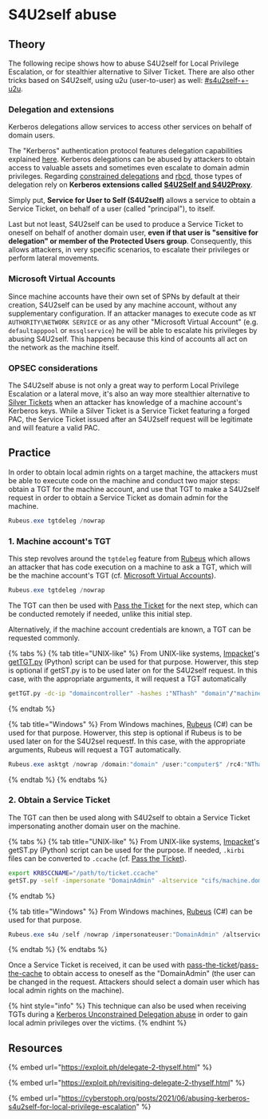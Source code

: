 # S4U2self abuse

## Theory

The following recipe shows how to abuse S4U2self for Local Privilege Escalation, or for stealthier alternative to Silver Ticket. There are also other tricks based on S4U2self, using u2u (user-to-user) as well: [#s4u2self-+-u2u](../#s4u2self-+-u2u "mention").

### Delegation and extensions

Kerberos delegations allow services to access other services on behalf of domain users.

The "Kerberos" authentication protocol features delegation capabilities explained [here](./). Kerberos delegations can be abused by attackers to obtain access to valuable assets and sometimes even escalate to domain admin privileges. Regarding [constrained delegations](constrained.md) and [rbcd](rbcd.md), those types of delegation rely on **Kerberos extensions called** [**S4U2Self and S4U2Proxy**](../#service-for-user-extensions).

Simply put, **Service for User to Self (S4U2self)** allows a service to obtain a Service Ticket, on behalf of a user (called "principal"), to itself.

Last but not least, S4U2self can be used to produce a Service Ticket to oneself on behalf of another domain user, **even if that user is "sensitive for delegation" or member of the Protected Users group**. Consequently, this allows attackers, in very specific scenarios, to escalate their privileges or perform lateral movements.

### Microsoft Virtual Accounts

Since machine accounts have their own set of SPNs by default at their creation, S4U2self can be used by any machine account, without any supplementary configuration. If an attacker manages to execute code as `NT AUTHORITY\NETWORK SERVICE` or as any other "Microsoft Virtual Account" (e.g. `defaultapppool` or `mssqlservice`) he will be able to escalate his privileges by abusing S4U2self. This happens because this kind of accounts all act on the network as the machine itself.

### OPSEC considerations

The S4U2self abuse is not only a great way to perform Local Privilege Escalation or a lateral move, it's also an way more stealthier alternative to [Silver Tickets](../forged-tickets/#silver-ticket) when an attacker has knowledge of a machine account's Kerberos keys. While a Silver Ticket is a Service Ticket featuring a forged PAC, the Service Ticket issued after an S4U2self request will be legitimate and will feature a valid PAC.

## Practice

In order to obtain local admin rights on a target machine, the attackers must be able to execute code on the machine and conduct two major steps: obtain a TGT for the machine account, and use that TGT to make a S4U2self request in order to obtain a Service Ticket as domain admin for the machine.

```powershell
Rubeus.exe tgtdeleg /nowrap
```

### 1. Machine account's TGT

This step revolves around the `tgtdeleg` feature from [Rubeus](https://github.com/GhostPack/Rubeus) which allows an attacker that has code execution on a machine to ask a TGT, which will be the machine account's TGT (cf. [Microsoft Virtual Accounts](s4u2self-abuse.md#microsoft-virtual-accounts)).

```powershell
Rubeus.exe tgtdeleg /nowrap
```

The TGT can then be used with [Pass the Ticket](broken-reference) for the next step, which can be conducted remotely if needed, unlike this initial step.

Alternatively, if the machine account credentials are known, a TGT can be requested commonly.

{% tabs %}
{% tab title="UNIX-like" %}
From UNIX-like systems, [Impacket](https://github.com/SecureAuthCorp/impacket)'s [getTGT.py](https://github.com/SecureAuthCorp/impacket/blob/master/examples/getTGT.py) (Python) script can be used for that purpose. Howerver, this step is optional if getST.py is to be used later on for the S4U2self request. In this case, with the appropriate arguments, it will request a TGT automatically

```bash
getTGT.py -dc-ip "domaincontroller" -hashes :"NThash" "domain"/"machine$"
```
{% endtab %}

{% tab title="Windows" %}
From Windows machines, [Rubeus](https://github.com/GhostPack/Rubeus) (C#) can be used for that purpose. Howerver, this step is optional if Rubeus is to be used later on for the S4U2sel requestf. In this case, with the appropriate arguments, Rubeus will request a TGT automatically.

```powershell
Rubeus.exe asktgt /nowrap /domain:"domain" /user:"computer$" /rc4:"NThash"
```
{% endtab %}
{% endtabs %}

### 2. Obtain a Service Ticket

The TGT can then be used along with S4U2self to obtain a Service Ticket impersonating another domain user on the machine.&#x20;

{% tabs %}
{% tab title="UNIX-like" %}
From UNIX-like systems, [Impacket](https://github.com/SecureAuthCorp/impacket)'s getST.py (Python) script can be used for the purpose. If needed, `.kirbi` files can be converted to `.ccache` (cf. [Pass the Ticket](broken-reference)).

```bash
export KRB5CCNAME="/path/to/ticket.ccache"
getST.py -self -impersonate "DomainAdmin" -altservice "cifs/machine.domain.local" -k -no -pass -dc-ip "DomainController" "domain.local"/'machine$' 
```
{% endtab %}

{% tab title="Windows" %}
From Windows machines, [Rubeus](https://github.com/GhostPack/Rubeus) (C#) can be used for that purpose.

```powershell
Rubeus.exe s4u /self /nowrap /impersonateuser:"DomainAdmin" /altservice:"cifs/machine.domain.local" /ticket:"base64ticket"
```
{% endtab %}
{% endtabs %}

Once a Service Ticket is received, it can be used with [pass-the-ticket](broken-reference)/[pass-the-cache](../ptc.md) to obtain access to oneself as the "DomainAdmin" (the user can be changed in the request. Attackers should select a domain user which has local admin rights on the machine).

{% hint style="info" %}
This technique can also be used when receiving TGTs during a [Kerberos Unconstrained Delegation abuse](unconstrained.md) in order to gain local admin privileges over the victims.
{% endhint %}

## Resources

{% embed url="https://exploit.ph/delegate-2-thyself.html" %}

{% embed url="https://exploit.ph/revisiting-delegate-2-thyself.html" %}

{% embed url="https://cyberstoph.org/posts/2021/06/abusing-kerberos-s4u2self-for-local-privilege-escalation" %}

